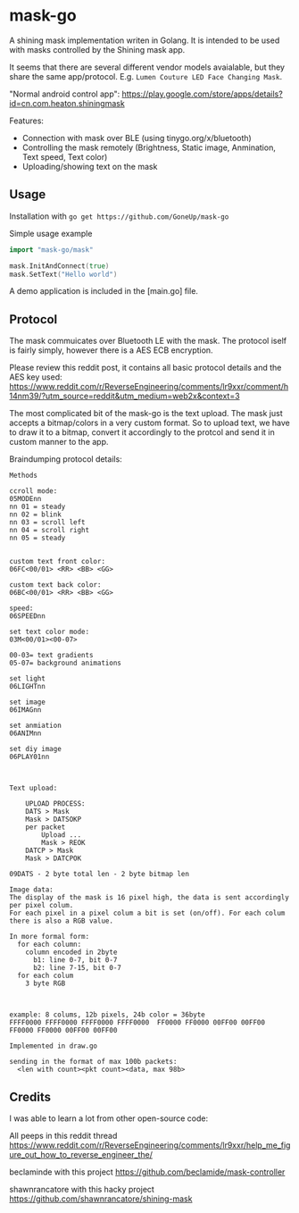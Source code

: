 # mask-go
A shining mask implementation writen in Golang. It is intended to be used with masks controlled by the Shining mask app.

It seems that there are several different vendor models avaialable, but they share the same app/protocol. E.g. `Lumen Couture LED Face Changing Mask`.

"Normal android control app": https://play.google.com/store/apps/details?id=cn.com.heaton.shiningmask

Features: 
- Connection with mask over BLE (using tinygo.org/x/bluetooth)
- Controlling the mask remotely (Brightness, Static image, Anmination, Text speed, Text color) 
- Uploading/showing text on the mask 

## Usage
Installation with
`go get https://github.com/GoneUp/mask-go`


Simple usage example
```go
import "mask-go/mask"

mask.InitAndConnect(true)
mask.SetText("Hello world")
```

A demo application is included in the [main.go] file.


## Protocol 
The mask commuicates over Bluetooth LE with the mask. The protocol iself is fairly simply, however there is a AES ECB encryption. 

Please review this reddit post, it contains all basic protocol details and the AES key used: https://www.reddit.com/r/ReverseEngineering/comments/lr9xxr/comment/h14nm39/?utm_source=reddit&utm_medium=web2x&context=3

The most complicated bit of the mask-go is the text upload. The mask just accepts a bitmap/colors in a very custom format. 
So to upload text, we have to draw it to a bitmap, convert it accordingly to the protcol and send it in custom manner to the app.

Braindumping protocol details:

```
Methods 

ccroll mode:
05MODEnn 
nn 01 = steady
nn 02 = blink
nn 03 = scroll left
nn 04 = scroll right
nn 05 = steady


custom text front color:
06FC<00/01> <RR> <BB> <GG>

custom text back color:
06BC<00/01> <RR> <BB> <GG>

speed:
06SPEEDnn

set text color mode:
03M<00/01><00-07>

00-03= text gradients 
05-07= background animations

set light
06LIGHTnn

set image
06IMAGnn

set anmiation
06ANIMnn

set diy image
06PLAY01nn



Text upload:

	UPLOAD PROCESS:
	DATS > Mask
	Mask > DATSOKP
	per packet
		Upload ...
		Mask > REOK
	DATCP > Mask
	Mask > DATCPOK

09DATS - 2 byte total len - 2 byte bitmap len 

Image data:
The display of the mask is 16 pixel high, the data is sent accordingly per pixel colum. 
For each pixel in a pixel colum a bit is set (on/off). For each colum there is also a RGB value. 

In more formal form:
  for each column:
    column encoded in 2byte 
      b1: line 0-7, bit 0-7
      b2: line 7-15, bit 0-7
  for each colum
    3 byte RGB



example: 8 colums, 12b pixels, 24b color = 36byte
FFFF0000 FFFF0000 FFFF0000 FFFF0000  FF0000 FF0000 00FF00 00FF00 FF0000 FF0000 00FF00 00FF00

Implemented in draw.go

sending in the format of max 100b packets:
  <len with count><pkt count><data, max 98b>
```




## Credits

I was able to learn a lot from other open-source code:

All peeps in this reddit thread https://www.reddit.com/r/ReverseEngineering/comments/lr9xxr/help_me_figure_out_how_to_reverse_engineer_the/

beclaminde with this project https://github.com/beclamide/mask-controller

shawnrancatore with this hacky project https://github.com/shawnrancatore/shining-mask
